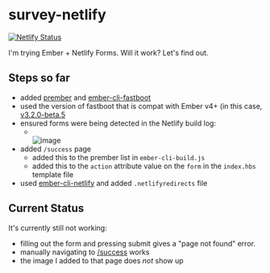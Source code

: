 # survey-netlify

[![Netlify Status](https://api.netlify.com/api/v1/badges/d187dc95-8608-436a-a4c0-0cdc0edbe671/deploy-status)](https://app.netlify.com/sites/ember-test-survey/deploys)

I'm trying Ember + Netlify Forms. Will it work? Let's find out.

## Steps so far

- added [prember](https://github.com/ef4/prember) and [ember-cli-fastboot](https://github.com/ember-fastboot/ember-cli-fastboot)
- used the version of fastboot that is compat with Ember v4+ (in this case, [v3.2.0-beta.5](https://github.com/ember-fastboot/ember-cli-fastboot/releases/tag/v3.2.0-beta.5)
- ensured forms were being detected in the Netlify build log: 
  - <br>![image](https://user-images.githubusercontent.com/4587451/152862713-712ddb5b-cbe8-4bc3-a2b9-85efea0bc6c5.png)
- added `/success` page 
  - added this to the prember list in `ember-cli-build.js` 
  - added this to the `action` attribute value on the `form` in the `index.hbs` template file
- used [ember-cli-netlify](https://github.com/shipshapecode/ember-cli-netlify) and added `.netlifyredirects` file

## Current Status

It's currently still not working:

- filling out the form and pressing submit gives a "page not found" error.
- manually navigating to [/success](https://ember-test-survey.netlify.app/success/) works
- the image I added to that page does _not_ show up
